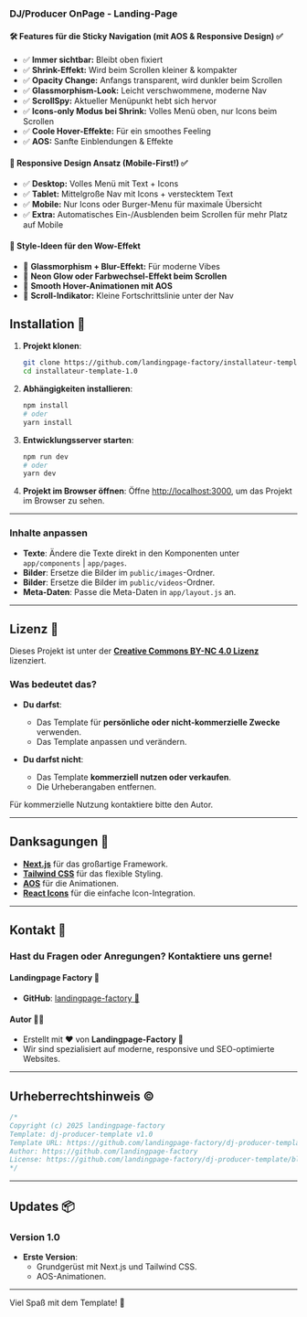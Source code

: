 ### **DJ/Producer OnPage - Landing-Page**

#### **🛠 Features für die Sticky Navigation (mit AOS & Responsive Design)** ✅
- ✅ **Immer sichtbar:** Bleibt oben fixiert
- ✅ **Shrink-Effekt:** Wird beim Scrollen kleiner & kompakter
- ✅ **Opacity Change:** Anfangs transparent, wird dunkler beim Scrollen
- ✅ **Glassmorphism-Look:** Leicht verschwommene, moderne Nav
- ✅ **ScrollSpy:** Aktueller Menüpunkt hebt sich hervor
- ✅ **Icons-only Modus bei Shrink:** Volles Menü oben, nur Icons beim Scrollen
- ✅ **Coole Hover-Effekte:** Für ein smoothes Feeling
- ✅ **AOS:** Sanfte Einblendungen & Effekte

#### **📱 Responsive Design Ansatz (Mobile-First!)** ✅
- ✅ **Desktop:** Volles Menü mit Text + Icons
- ✅ **Tablet:** Mittelgroße Nav mit Icons + verstecktem Text
- ✅ **Mobile:** Nur Icons oder Burger-Menu für maximale Übersicht
- ✅ **Extra:** Automatisches Ein-/Ausblenden beim Scrollen für mehr Platz auf Mobile

#### **🎨 Style-Ideen für den Wow-Effekt**
- 🔹 **Glassmorphism + Blur-Effekt:** Für moderne Vibes
- 🔹 **Neon Glow oder Farbwechsel-Effekt beim Scrollen**
- 🔹 **Smooth Hover-Animationen mit AOS**
- 🔹 **Scroll-Indikator:** Kleine Fortschrittslinie unter der Nav

## Installation 🚀

1. **Projekt klonen**:
   ```bash
   git clone https://github.com/landingpage-factory/installateur-template-1.0.git
   cd installateur-template-1.0
   ```

2. **Abhängigkeiten installieren**:
   ```bash
   npm install
   # oder
   yarn install
   ```

3. **Entwicklungsserver starten**:
   ```bash
   npm run dev
   # oder
   yarn dev
   ```

4. **Projekt im Browser öffnen**:
   Öffne [http://localhost:3000](http://localhost:3000), um das Projekt im Browser zu sehen.

---

### Inhalte anpassen
- **Texte**: Ändere die Texte direkt in den Komponenten unter `app/components` | `app/pages`.
- **Bilder**: Ersetze die Bilder im `public/images`-Ordner.
- **Bilder**: Ersetze die Bilder im `public/videos`-Ordner.
- **Meta-Daten**: Passe die Meta-Daten in `app/layout.js` an.

---
## Lizenz 📜

Dieses Projekt ist unter der **[Creative Commons BY-NC 4.0 Lizenz](LICENSE)** lizenziert.

### Was bedeutet das?
- **Du darfst**:
  - Das Template für **persönliche oder nicht-kommerzielle Zwecke** verwenden.
  - Das Template anpassen und verändern.

- **Du darfst nicht**:
  - Das Template **kommerziell nutzen oder verkaufen**.
  - Die Urheberangaben entfernen.

Für kommerzielle Nutzung kontaktiere bitte den Autor.

---
## Danksagungen 🙏

- **[Next.js](https://nextjs.org/)** für das großartige Framework.
- **[Tailwind CSS](https://tailwindcss.com/)** für das flexible Styling.
- **[AOS](https://michalsnik.github.io/aos/)** für die Animationen.
- **[React Icons](https://react-icons.github.io/react-icons/)** für die einfache Icon-Integration.

---

## Kontakt 📧

### Hast du Fragen oder Anregungen? Kontaktiere uns gerne!

#### **Landingpage Factory 🚀**  
- **GitHub**: [landingpage-factory 🚀](https://github.com/landingpage-factory) 

#### **Autor 👨‍💻**  
- Erstellt mit ❤️ von **Landingpage-Factory 🚀**  
- Wir sind spezialisiert auf moderne, responsive und SEO-optimierte Websites.

---

## Urheberrechtshinweis ©️

```css
/* 
Copyright (c) 2025 landingpage-factory
Template: dj-producer-template v1.0
Template URL: https://github.com/landingpage-factory/dj-producer-template
Author: https://github.com/landingpage-factory  
License: https://github.com/landingpage-factory/dj-producer-template/blob/main/LICENSE 
*/
```

---

## Updates 📦

### Version 1.0  
- **Erste Version**:  
  - Grundgerüst mit Next.js und Tailwind CSS.  
  - AOS-Animationen.

---

Viel Spaß mit dem Template! 🎉